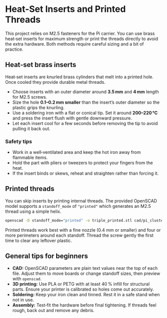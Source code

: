 # Heat-Set Inserts and Printed Threads

This project relies on M2.5 fasteners for the Pi carrier. You can use brass heat‑set inserts for maximum strength or print the threads directly to avoid the extra hardware. Both methods require careful sizing and a bit of practice.

## Heat‑set brass inserts

Heat‑set inserts are knurled brass cylinders that melt into a printed hole. Once cooled they provide durable metal threads.

- Choose inserts with an outer diameter around **3.5 mm** and **4 mm** length for M2.5 screws.
- Size the hole **0.1–0.2 mm smaller** than the insert’s outer diameter so the plastic grips the knurling.
- Use a soldering iron with a flat or conical tip. Set it around **200–220 °C** and press the insert flush with gentle downward pressure.
- Let each insert cool for a few seconds before removing the tip to avoid pulling it back out.

### Safety tips

- Work in a well‑ventilated area and keep the hot iron away from flammable items.
- Hold the part with pliers or tweezers to protect your fingers from the heat.
- If the insert binds or skews, reheat and straighten rather than forcing it.

## Printed threads

You can skip inserts by printing internal threads. The provided OpenSCAD model supports a `standoff_mode` of `"printed"` which generates an M2.5 thread using a simple helix.

```bash
openscad -D standoff_mode="printed" -o triple_printed.stl cad/pi_cluster/pi5_triple_carrier_rot45.scad
```

Printed threads work best with a fine nozzle (0.4 mm or smaller) and four or more perimeters around each standoff. Thread the screw gently the first time to clear any leftover plastic.

## General tips for beginners

- **CAD:** OpenSCAD parameters are plain text values near the top of each file. Adjust them to move boards or change standoff sizes, then preview with `openscad`.
- **3D printing:** Use PLA or PETG with at least 40 % infill for structural parts. Ensure your printer is calibrated so holes come out accurately.
- **Soldering:** Keep your iron clean and tinned. Rest it in a safe stand when not in use.
- **Assembly:** Test‑fit the hardware before final tightening. If threads feel rough, back out and remove any debris.
